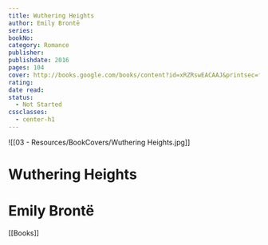 ```yaml
---
title: Wuthering Heights
author: Emily Brontë
series: 
bookNo: 
category: Romance
publisher: 
publishdate: 2016
pages: 104
cover: http://books.google.com/books/content?id=xRZRswEACAAJ&printsec=frontcover&img=1&zoom=1&source=gbs_api
rating: 
date read: 
status:
  - Not Started
cssclasses:
  - center-h1
---
```

![[03 - Resources/BookCovers/Wuthering Heights.jpg]]
# Wuthering Heights
# Emily Brontë







[[Books]]
